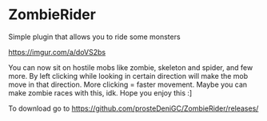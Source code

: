 # ZombieRider
Simple plugin that allows you to ride some monsters

https://imgur.com/a/doVS2bs

You can now sit on hostile mobs like zombie, skeleton and spider, and few more. By left clicking while looking in certain direction will make the mob move in that direction. More clicking = faster movement. Maybe you can make zombie races with this, idk. Hope you enjoy this :]

To download go to https://github.com/prosteDeniGC/ZombieRider/releases/
